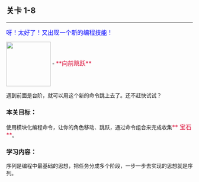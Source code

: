 ## 关卡 1-8

------
<font color=#0000FF size=3>呀！太好了！又出现一个新的编程技能！</font>

<img src="./scene/image/jump_forward.png" width = "120" alt="" align=center />
 - <font color=#DC143C size=3>**向前跳跃**</font>
 
 
遇到前面是台阶，就可以用这个新的命令跳上去了。还不赶快试试？

### 本关目标：
使用模块化编程命令，让你的角色移动、跳跃，通过命令组合来完成收集<font color=#DC143C size=3>** 宝石 **</font>。

### 学习内容：
序列是编程中最基础的思想，把任务分成多个阶段，一步一步去实现的思想就是序列。
